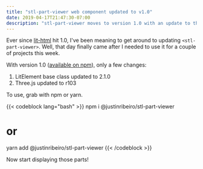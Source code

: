 ```yaml
---
title: "stl-part-viewer web component updated to v1.0"
date: 2019-04-17T21:47:30-07:00
description: "stl-part-viewer moves to version 1.0 with an update to three.js and LitElement."
---
```


Ever since [lit-html](https://lit-html.polymer-project.org/) hit 1.0, I've been meaning to get around to updating `<stl-part-viewer>`. Well, that day finally came after I needed to use it for a couple of projects this week.

With version 1.0 ([available on npm](https://www.npmjs.com/package/@justinribeiro/stl-part-viewer)), only a few changes:

1. LitElement base class updated to 2.1.0
2. Three.js updated to r103

To use, grab with npm or yarn.

{{< codeblock lang="bash" >}}
npm i @justinribeiro/stl-part-viewer
# or
yarn add @justinribeiro/stl-part-viewer
{{< /codeblock >}}

Now start displaying those parts!
